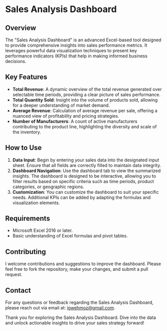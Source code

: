# Sales Analysis Dashboard

## Overview

The "Sales Analysis Dashboard" is an advanced Excel-based tool designed to provide comprehensive insights into sales performance metrics. It leverages powerful data visualization techniques to present key performance indicators (KPIs) that help in making informed business decisions.

## Key Features

- **Total Revenue**: A dynamic overview of the total revenue generated over selectable time periods, providing a clear picture of sales performance.
- **Total Quantity Sold**: Insight into the volume of products sold, allowing for a deeper understanding of market demand.
- **Average Revenue**: Calculation of average revenue per sale, offering a nuanced view of profitability and pricing strategies.
- **Number of Manufacturers**: A count of active manufacturers contributing to the product line, highlighting the diversity and scale of the inventory.

## How to Use

1. **Data Input**: Begin by entering your sales data into the designated input sheet. Ensure that all fields are correctly filled to maintain data integrity.
2. **Dashboard Navigation**: Use the dashboard tab to view the summarized insights. The dashboard is designed to be interactive, allowing you to filter results based on specific criteria such as time periods, product categories, or geographic regions.
3. **Customization**: You can customize the dashboard to suit your specific needs. Additional KPIs can be added by adapting the formulas and visualization elements.

## Requirements

- Microsoft Excel 2016 or later.
- Basic understanding of Excel formulas and pivot tables.

## Contributing

I welcome contributions and suggestions to improve the dashboard. Please feel free to fork the repository, make your changes, and submit a pull request.

## Contact

For any questions or feedback regarding the Sales Analysis Dashboard, please reach out via email at: igwehmoz@gmail.com.

Thank you for exploring the Sales Analysis Dashboard. Dive into the data and unlock actionable insights to drive your sales strategy forward!
